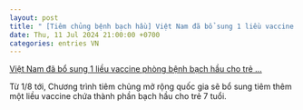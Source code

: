 ```yaml
---
layout: post
title: " [Tiêm chủng bệnh bạch hầu] Việt Nam đã bổ sung 1 liều vaccine phòng bệnh bạch hầu cho trẻ ..."
date: Thu, 11 Jul 2024 21:00:00 +0700
categories: entries VN
---
```

[Việt Nam đã bổ sung 1 liều vaccine phòng bệnh bạch hầu cho trẻ ...](https://moh.gov.vn/tin-lien-quan/-/asset_publisher/vjYyM7O9aWnX/content/viet-nam-a-bo-sung-1-lieu-vaccine-phong-benh-bach-hau-cho-tre?inheritRedirect=false&redirect=https%3A%2F%2Fmoh.gov.vn%3A443%2Ftin-lien-quan%3Fp_p_id%3D101_INSTANCE_vjYyM7O9aWnX%26p_p_lifecycle%3D0%26p_p_state%3Dnormal%26p_p_mode%3Dview%26p_p_col_id%3Drow-4-column-1%26p_p_col_count%3D2)

Từ 1/8 tới, Chương trình tiêm chủng mở rộng quốc gia sẽ bổ sung tiêm thêm một liều vaccine chứa thành phần bạch hầu cho trẻ 7 tuổi.

